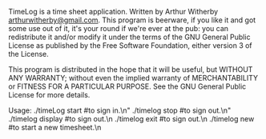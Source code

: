 TimeLog is a time sheet application.
Written by Arthur Witherby arthurwitherby@gmail.com.
This program is beerware, if you like it and got some use
out of it, it's your round if we're ever at the pub: you can redistribute it and/or modify
it under the terms of the GNU General Public License as published by
the Free Software Foundation, either version 3 of the License.

This program is distributed in the hope that it will be useful,
but WITHOUT ANY WARRANTY; without even the implied warranty of
MERCHANTABILITY or FITNESS FOR A PARTICULAR PURPOSE.  See the
GNU General Public License for more details.

Usage: ./timeLog start #to sign in.\n"
       ./timelog stop #to sign out.\n"
       ./timelog display #to sign out.\n
       ./timelog exit #to sign out.\n
       ./timelog new #to start a new timesheet.\n